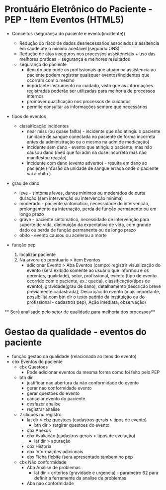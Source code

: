 # Prontuário Eletrônico do Paciente - PEP - Item Eventos (HTML5)
* Conceitos (segurança do paciente e evento(incidente))
	* Redução do risco de dados desnecessarios associados a assitencia em saude até o minimo aceitavel (segundo ONS)
	* Redução de atos inseguros nos processos assistenciais + uso das melhores praticas = segurança e melhores resultados
	* segurança do paciente
		* item do pep onde os profissionais que atuam na assistencia ao paciente podem registrar quaisquer eventos/incidentes que ocorram com o mesmo
		* importante instrumento no cuidado, visto que as informações registradas poderão ser utilizadas para melhoria de processos internos
		* promover qualificação nos processos de cuidados
		* permite consultar as informações sempre que necessários

* tipos de eventos
	* classificação incidentes
		* near miss (ou quase falha) - incidente que não atingiu o paciente (unidade de sangue conectada no paciente de forma incorreta antes da administração ou o mesmo na adm de medicação)
		* incidente sem dano - evento que atingiu o paciente, mas não causou dano (med que foi adm na dose incorreta mas não manifestou reação)
		* incidente com dano (evento adverso) - resulta em dano ao paciente (infusão da unidade de sangue errada onde o paciente vai a obito )

* grau de dano
	* leve - sintomas leves, danos minimos ou moderados de curta duração (sem intervenção ou intervenção minima)
	* moderado - paciente sintomatico, necessidade de intervenção, prolongamento da internação, perda de função permanente ou em longo prazo
	* grave - paciente sintomatico, necessidade de intervenção para suporte de vida, diminuição da expectativa de vida, com grande dado ou perda de função permanente ou de longo prazo
	* obito - evento causou ou acelerou a morte

* função pep
	1. localizar paciente
	2. Na arvore do prontuario > item Eventos
		* adicionar Evento > Aba Eventos (campo: registrir visualização do evento (será exibido somente ao usuario que informou e os gerentes, qualidade), setor, profissional, evento (tipo de evento ocorrido com o paciente, ex.: queda), classificação(tipos de evento), gravidade(grau de dano), detalhamento(descrição breve previamente cadastrada), Descrição do evento (mais importante, possibilita com btn dir o texto padrão da instituição ou do profissional - cadastros pep), Ação imediata, observação)

** Será analisado pelo setor de qualidade para melhoria dos processos**

# Gestao da qualidade - eventos do paciente
* função gestao da qualidade (relacionada ao itens do evento)
* cbx Eventos do paciente
	* cbx Questoes
		* Pode adicionar eventos da mesma forma como foi feito pelo PEP
	* btn dir
		* justificar nao abertura da não conformidade do evento
		* gerar nao conformidade evento
		* gerar questoes do evento
		* cancelar evento do paciente
		* desfazer analise
		* registrar analise
	* 2 cliques no registro
		* lat dir > cbz questoes (cadastros gerais > tipos de evento)
			* btn dir > retgirar questoes do evento
		* cbx Anexos
		* cbx Avaliação (cadastros gerais > tipos de evolução)
			* lat dir > apuração
		* cbx Historia
		* cbx Informações adicionais
		* cbx Ficha flebite (sera apresentado tambem no pep
	* cbx Não conformidade
		* Aba Analise de problemas
			* lat dir > criterios (gravidade e urgencia) - parametro 62 para definir a ferramente da analise de problemas
		* Aba nao conformidade
